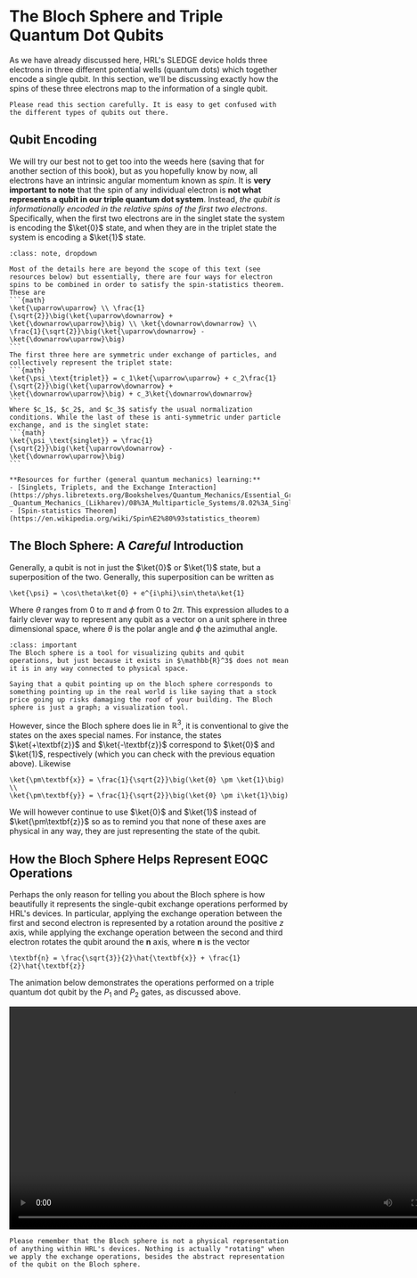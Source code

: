 # The Bloch Sphere and Triple Quantum Dot Qubits

As we have already discussed here, HRL's SLEDGE device holds three electrons in three different potential wells (quantum dots) which together encode a single qubit. In this section, we'll be discussing exactly how the spins of these three electrons map to the information of a single qubit.

```{warning}
Please read this section carefully. It is easy to get confused with the different types of qubits out there.
```

## Qubit Encoding

We will try our best not to get too into the weeds here (saving that for another section of this book), but as you hopefully know by now, all electrons have an intrinsic angular momentum known as _spin_. It is **very important to note** that the spin of any individual electron is **not what represents a qubit in our triple quantum dot system**. Instead, _the qubit is informationally encoded in the relative spins of the first two electrons_. Specifically, when the first two electrons are in the singlet state the system is encoding the $\ket{0}$ state, and when they are in the triplet state the system is encoding a $\ket{1}$ state.

````{admonition} But what are singlet and triplet states?
:class: note, dropdown

Most of the details here are beyond the scope of this text (see resources below) but essentially, there are four ways for electron spins to be combined in order to satisfy the spin-statistics theorem. These are
```{math}
\ket{\uparrow\uparrow} \\ \frac{1}{\sqrt{2}}\big(\ket{\uparrow\downarrow} + \ket{\downarrow\uparrow}\big) \\ \ket{\downarrow\downarrow} \\
\frac{1}{\sqrt{2}}\big(\ket{\uparrow\downarrow} - \ket{\downarrow\uparrow}\big)
```
The first three here are symmetric under exchange of particles, and collectively represent the triplet state:
```{math}
\ket{\psi_\text{triplet}} = c_1\ket{\uparrow\uparrow} + c_2\frac{1}{\sqrt{2}}\big(\ket{\uparrow\downarrow} + \ket{\downarrow\uparrow}\big) + c_3\ket{\downarrow\downarrow}
```
Where $c_1$, $c_2$, and $c_3$ satisfy the usual normalization conditions. While the last of these is anti-symmetric under particle exchange, and is the singlet state:
```{math}
\ket{\psi_\text{singlet}} = \frac{1}{\sqrt{2}}\big(\ket{\uparrow\downarrow} - \ket{\downarrow\uparrow}\big)
```

**Resources for further (general quantum mechanics) learning:**
- [Singlets, Triplets, and the Exchange Interaction](https://phys.libretexts.org/Bookshelves/Quantum_Mechanics/Essential_Graduate_Physics_-_Quantum_Mechanics_(Likharev)/08%3A_Multiparticle_Systems/8.02%3A_Singlets_Triplets_and_the_Exchange_Interaction)
- [Spin-statistics Theorem](https://en.wikipedia.org/wiki/Spin%E2%80%93statistics_theorem)
````

## The Bloch Sphere: A _Careful_ Introduction

Generally, a qubit is not in just the $\ket{0}$ or $\ket{1}$ state, but a superposition of the two. Generally, this superposition can be written as
```{math}
\ket{\psi} = \cos\theta\ket{0} + e^{i\phi}\sin\theta\ket{1}
```
Where $\theta$ ranges from $0$ to $\pi$ and $\phi$ from $0$ to $2\pi$. This expression alludes to a fairly clever way to represent any qubit as a vector on a unit sphere in three dimensional space, where $\theta$ is the polar angle and $\phi$ the azimuthal angle.

```{admonition} The Bloch sphere does not exist in physical space!
:class: important
The Bloch sphere is a tool for visualizing qubits and qubit operations, but just because it exists in $\mathbb{R}^3$ does not mean it is in any way connected to physical space.

Saying that a qubit pointing up on the bloch sphere corresponds to something pointing up in the real world is like saying that a stock price going up risks damaging the roof of your building. The Bloch sphere is just a graph; a visualization tool.
```

However, since the Bloch sphere does lie in $\mathbb{R}^3$, it is conventional to give the states on the axes special names. For instance, the states $\ket{+\textbf{z}}$ and $\ket{-\textbf{z}}$ correspond to $\ket{0}$ and $\ket{1}$, respectively (which you can check with the previous equation above). Likewise
```{math}
\ket{\pm\textbf{x}} = \frac{1}{\sqrt{2}}\big(\ket{0} \pm \ket{1}\big) \\
\ket{\pm\textbf{y}} = \frac{1}{\sqrt{2}}\big(\ket{0} \pm i\ket{1}\big)
```
We will however continue to use $\ket{0}$ and $\ket{1}$ instead of $\ket{\pm\textbf{z}}$ so as to remind you that none of these axes are physical in any way, they are just representing the state of the qubit.

## How the Bloch Sphere Helps Represent EOQC Operations

Perhaps the only reason for telling you about the Bloch sphere is how beautifully it represents the single-qubit exchange operations performed by HRL's devices. In particular, applying the exchange operation between the first and second electron is represented by a rotation around the positive $z$ axis, while applying the exchange operation between the second and third electron rotates the qubit around the $\textbf{n}$ axis, where $\textbf{n}$ is the vector
```{math}
\textbf{n} = \frac{\sqrt{3}}{2}\hat{\textbf{x}} + \frac{1}{2}\hat{\textbf{z}}
```

The animation below demonstrates the operations performed on a triple quantum dot qubit by the $P_1$ and $P_2$ gates, as discussed above.

<video src="../../bloch-sphere-animation.mp4" width="800" controls></video>

```{important}
Please remember that the Bloch sphere is not a physical representation of anything within HRL's devices. Nothing is actually "rotating" when we apply the exchange operations, besides the abstract representation of the qubit on the Bloch sphere.
```








